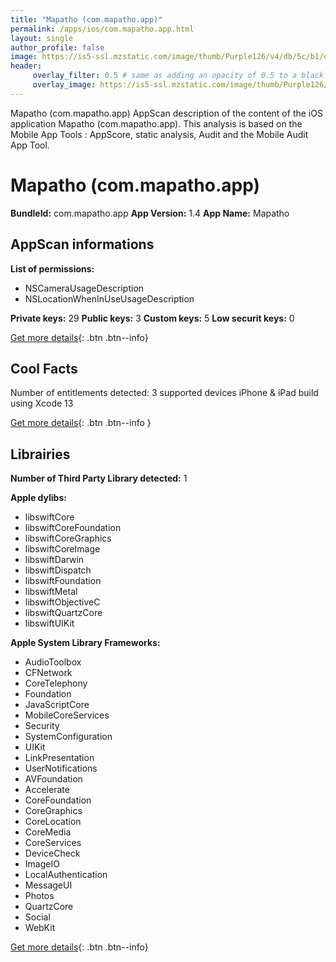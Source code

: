 ```yaml
---
title: "Mapatho (com.mapatho.app)"
permalink: /apps/ios/com.mapatho.app.html
layout: single
author_profile: false
image: https://is5-ssl.mzstatic.com/image/thumb/Purple126/v4/db/5c/b1/db5cb1b7-7087-46ad-553f-e365f31bb055/AppIcon-0-0-1x_U007emarketing-0-0-0-7-0-0-sRGB-0-0-0-GLES2_U002c0-512MB-85-220-0-0.png/512x512bb.jpg
header: 
     overlay_filter: 0.5 # same as adding an opacity of 0.5 to a black background
     overlay_image: https://is5-ssl.mzstatic.com/image/thumb/Purple126/v4/db/5c/b1/db5cb1b7-7087-46ad-553f-e365f31bb055/AppIcon-0-0-1x_U007emarketing-0-0-0-7-0-0-sRGB-0-0-0-GLES2_U002c0-512MB-85-220-0-0.png/512x512bb.jpg
---
```

Mapatho (com.mapatho.app) AppScan description of the content of the iOS application Mapatho (com.mapatho.app). This analysis is based on the Mobile App Tools : AppScore, static analysis, Audit and the Mobile Audit App Tool.

# Mapatho (com.mapatho.app)

**BundleId:** com.mapatho.app
**App Version:** 1.4
**App Name:** Mapatho


## AppScan informations 

**List of permissions:** 
- NSCameraUsageDescription
- NSLocationWhenInUseUsageDescription
  
  
**Private keys:** 29
**Public keys:** 3
**Custom keys:** 5
**Low securit keys:** 0
  
[Get more details](/pricing.html){: .btn .btn--info}

## Cool Facts

Number of entitlements detected: 3
supported devices iPhone & iPad
build using Xcode 13
  
[Get more details](/pricing.html){: .btn .btn--info }

## Librairies 
**Number of Third Party Library detected:** 1


**Apple dylibs:**
- libswiftCore
- libswiftCoreFoundation
- libswiftCoreGraphics
- libswiftCoreImage
- libswiftDarwin
- libswiftDispatch
- libswiftFoundation
- libswiftMetal
- libswiftObjectiveC
- libswiftQuartzCore
- libswiftUIKit


**Apple System Library Frameworks:**
- AudioToolbox
- CFNetwork
- CoreTelephony
- Foundation
- JavaScriptCore
- MobileCoreServices
- Security
- SystemConfiguration
- UIKit
- LinkPresentation
- UserNotifications
- AVFoundation
- Accelerate
- CoreFoundation
- CoreGraphics
- CoreLocation
- CoreMedia
- CoreServices
- DeviceCheck
- ImageIO
- LocalAuthentication
- MessageUI
- Photos
- QuartzCore
- Social
- WebKit


  
[Get more details](/pricing.html){: .btn .btn--info}

